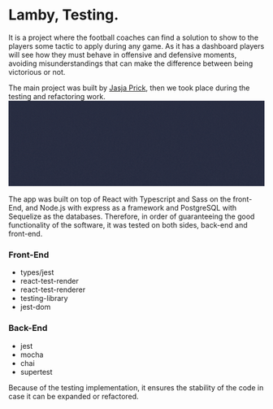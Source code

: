 <h1>Lamby, Testing.</h1>

It is a project where the football coaches can find a solution to show to the players some tactic to apply during any game.
As it has a dashboard  players will see how they must behave in offensive and defensive moments, avoiding misunderstandings that can make the difference between being victorious or not.

The main project was built by <a href="https://github.com/gridwork-nl">Jasja Prick</a>, then we took place during the testing and refactoring work.
<img src="https://raw.githubusercontent.com/gridwork-nl/lamby/master/client/src/img/lamby-readme-title.gif">

The app was built on top of React with Typescript and Sass on the front-End, and Node.js with express as a framework and PostgreSQL with Sequelize as the databases. Therefore, in order of guaranteeing the good functionality of the software, it was tested on both sides, back-end and front-end.

 <h3>Front-End</h3>
 
   - types/jest
   - react-test-render
   -  react-test-renderer
   -  testing-library
   -  jest-dom
   
<h3> Back-End</h3>

   -    jest 
   -    mocha 
   -    chai
   -    supertest

Because of the testing implementation, it ensures the stability of the code in case it can be expanded or refactored.
